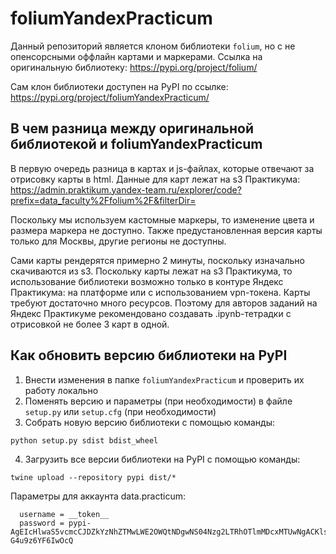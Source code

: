 # foliumYandexPracticum
Данный репозиторий является клоном библиотеки `folium`, но с не опенсорсными оффлайн картами и маркерами. Ссылка на оригинальную библиотеку: https://pypi.org/project/folium/

Сам клон библиотеки доступен на PyPI по ссылке: https://pypi.org/project/foliumYandexPracticum/

## В чем разница между оригинальной библиотекой и foliumYandexPracticum
В первую очередь разница в картах и js-файлах, которые отвечают за отрисовку карты в html. Данные для карт лежат на s3 Практикума: https://admin.praktikum.yandex-team.ru/explorer/code?prefix=data_faculty%2Ffolium%2F&filterDir=

Поскольку мы используем кастомные маркеры, то изменение цвета и размера маркера не доступно. Также предустановленная версия карты только для Москвы, другие регионы не доступны.

Сами карты рендерятся примерно 2 минуты, поскольку изначально скачиваются из s3. Поскольку карты лежат на s3 Практикума, то использование библиотеки возможно только в контуре Яндекс Практикума: на платформе или с использованием vpn-токена. Карты требуют достаточно много ресурсов. Поэтому для авторов заданий на Яндекс Практикуме рекомендовано создавать .ipynb-тетрадки с отрисовкой не более 3 карт в одной.

## Как обновить версию библиотеки на PyPI
1. Внести изменения в папке `foliumYandexPracticum` и проверить их работу локально
2. Поменять версию и параметры (при необходимости) в файле `setup.py` или `setup.cfg` (при необходимости)
3. Собрать новую версию библиотеки с помощью команды:
```
python setup.py sdist bdist_wheel
```
4. Загрузить все версии библиотеки на PyPI с помощью команды:
```
twine upload --repository pypi dist/*
```
Параметры для аккаунта data.practicum:
```
  username = __token__
  password = pypi-AgEIcHlwaS5vcmcCJDZkYzNhZTMwLWE2OWQtNDgwNS04Nzg2LTRhOTlmMDcxMTUwNgACKlszLCI3YTZjMDYwYy1jNTVlLTQzY2MtOTEzMC05MjViYTU5MDZlNjEiXQAABiBiVum5e1MJPbbbwIlqUwqijDrGbhP-G4u9z6YF6IwOcQ
```